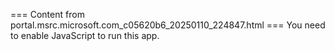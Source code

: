=== Content from portal.msrc.microsoft.com_c05620b6_20250110_224847.html ===
You need to enable JavaScript to run this app.
